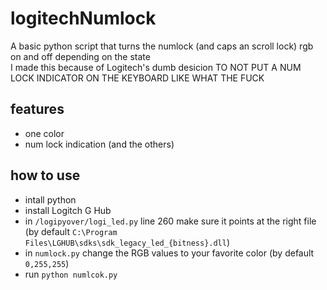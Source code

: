 # logitechNumlock

A basic python script that turns the numlock (and caps an scroll lock) rgb on and off depending on the state\
I made this because of Logitech's dumb desicion TO NOT PUT A NUM LOCK INDICATOR ON THE KEYBOARD LIKE WHAT THE FUCK

## features
- one color
- num lock indication (and the others)

## how to use 
- intall python
- install Logitch G Hub
- in `/logipyover/logi_led.py` line 260 make sure it points at the right file (by default `C:\Program Files\LGHUB\sdks\sdk_legacy_led_{bitness}.dll`)
- in `numlock.py` change the RGB values to your favorite color (by default `0,255,255`)
- run `python numlcok.py`